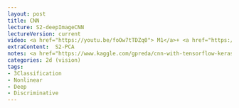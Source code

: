 ```yaml
---
layout: post
title: CNN 
lecture: S2-deepImageCNN
lectureVersion: current
video: <a href="https://youtu.be/foOw7tTDZq0"> M1</a>+ <a href="https://youtu.be/wwg3-8g-8no"> M2</a>
extraContent:  S2-PCA
notes: <a href="https://www.kaggle.com/gpreda/cnn-with-tensorflow-keras-for-fashion-mnist"> Keras</a> + <a href="https://docs.fast.ai/tutorial.vision">FastAI </a>  + <a href="https://colab.research.google.com/drive/1mvj9ZB0o-Q49Xq9vYJW4GB09V41u5GeE?usp=sharing"> FastAI Cov19-Notebook </a> 
categories: 2d (vision)
tags:
- 3Classification
- Nonlinear
- Deep
- Discriminative
---
```

